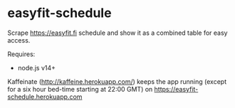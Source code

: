 # easyfit-schedule

Scrape https://easyfit.fi schedule and show it as a combined table for easy access.

Requires:
 - node.js v14+


Kaffeinate (http://kaffeine.herokuapp.com/) keeps the app running (except for a six hour bed-time starting at 22:00 GMT) on https://easyfit-schedule.herokuapp.com
